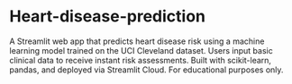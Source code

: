 # Heart-disease-prediction
A Streamlit web app that predicts heart disease risk using a machine learning model trained on the UCI Cleveland dataset. Users input basic clinical data to receive instant risk assessments. Built with scikit-learn, pandas, and deployed via Streamlit Cloud. For educational purposes only.
